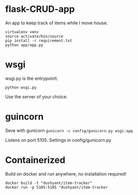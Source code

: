 # flask-CRUD-app
An app to keep track of items while I move house.

```
virtualenv venv
source activate/bin/source
pip install -r requirement.txt
python app/app.py
```

# wsgi 
wsgi.py is the entrypoint\

```python wsgi.py```

Use the server of your choice.

# guincorn
Seve with gunicorn
```gunicorn -c config/gunicorn.py wsgi:app```

Listens on port 5105. Settings in config/gunicorn.py

# Containerized

Build on docker and run anywhere, no installation required!

```docker build -t "dushyant/item-tracker" ``` \
```docker run -p 5105:5105 "dushyant/item-tracker```
